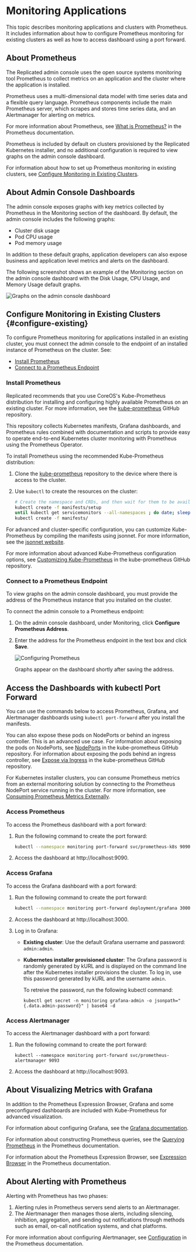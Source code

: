 # Monitoring Applications

This topic describes monitoring applications and clusters with Prometheus. It includes information about how to configure Prometheus monitoring for existing clusters as well as how to access dashboard using a port forward.

## About Prometheus

The Replicated admin console uses the open source systems monitoring tool Prometheus to collect metrics on an application and the cluster where the application is installed.

Prometheus uses a multi-dimensional data model with time series data and a flexible query language. Prometheus components include the main Prometheus server, which scrapes and stores time series data, and an Alertmanager for alerting on metrics.

For more information about Prometheus, see [What is Prometheus?](https://prometheus.io/docs/introduction/overview/) in the Prometheus documentation.

Prometheus is included by default on clusters provisioned by the Replicated Kubernetes installer, and no additional configuration is required to view graphs on the admin console dashboard.

For information about how to set up Prometheus monitoring in existing clusters, see [Configure Monitoring in Existing Clusters](#configure-existing).

## About Admin Console Dashboards

The admin console exposes graphs with key metrics collected by Prometheus in the Monitoring section of the dashboard. By default, the admin console includes the following graphs:

* Cluster disk usage
* Pod CPU usage
* Pod memory usage

In addition to these default graphs, application developers can also expose business and application level metrics and alerts on the dashboard.

The following screenshot shows an example of the Monitoring section on the admin console dashboard with the Disk Usage, CPU Usage, and Memory Usage default graphs.

![Graphs on the admin console dashboard](/images/kotsadm-dashboard-graph.png) 

## Configure Monitoring in Existing Clusters {#configure-existing}

To configure Prometheus monitoring for applications installed in an existing cluster, you must connect the admin console to the endpoint of an installed instance of Prometheus on the cluster. See:

* [Install Prometheus](#install-prometheus)
* [Connect to a Prometheus Endpoint](#connect-to-a-prometheus-endpoint)

### Install Prometheus

Replicated recommends that you use CoreOS's Kube-Prometheus distribution for installing and configuring highly available Prometheus on an existing cluster. For more information, see the [kube-prometheus](https://github.com/coreos/kube-prometheus) GitHub repository.

This repository collects Kubernetes manifests, Grafana dashboards, and Prometheus rules combined with documentation and scripts to provide easy to operate end-to-end Kubernetes cluster monitoring with Prometheus using the Prometheus Operator.

To install Prometheus using the recommended Kube-Prometheus distribution:

1. Clone the [kube-prometheus](https://github.com/coreos/kube-prometheus) repository to the device where there is access to the cluster.

1. Use `kubectl` to create the resources on the cluster:

   ```bash
   # Create the namespace and CRDs, and then wait for them to be available before creating the remaining resources
   kubectl create -f manifests/setup
   until kubectl get servicemonitors --all-namespaces ; do date; sleep 1; echo ""; done
   kubectl create -f manifests/
   ```

For advanced and cluster-specific configuration, you can customize Kube-Prometheus by compiling the manifests using jsonnet. For more information, see the [jsonnet website](https://jsonnet.org/).

For more information about advanced Kube-Prometheus configuration options, see [Customizing Kube-Prometheus](https://github.com/coreos/kube-prometheus#customizing-kube-prometheus) in the kube-prometheus GitHub repository.

### Connect to a Prometheus Endpoint

To view graphs on the admin console dashboard, you must provide the address of the Prometheus instance that you installed on the cluster.

To connect the admin console to a Prometheus endpoint:

1. On the admin console dashboard, under Monitoring, click **Configure Prometheus Address**.
1. Enter the address for the Prometheus endpoint in the text box and click **Save**.

   ![Configuring Prometheus](/images/kotsadm-dashboard-configureprometheus.png)

   Graphs appear on the dashboard shortly after saving the address.

## Access the Dashboards with kubectl Port Forward

You can use the commands below to access Prometheus, Grafana, and Alertmanager dashboards using `kubectl port-forward` after you install the manifests.

You can also expose these pods on NodePorts or behind an ingress controller. This is an advanced use case. For information about exposing the pods on NodePorts, see [NodePorts](https://github.com/prometheus-operator/kube-prometheus/blob/main/docs/customizations/node-ports.md) in the kube-prometheus GitHub repository. For information about exposing the pods behind an ingress controller, see [Expose via Ingress](https://github.com/prometheus-operator/kube-prometheus/blob/main/docs/customizations/exposing-prometheus-alertmanager-grafana-ingress.md) in the kube-prometheus GitHub repository.

For Kubernetes installer clusters, you can consume Prometheus metrics from an external monitoring solution by connecting to the Prometheus NodePort service running in the cluster. For more information, see [Consuming Prometheus Metrics Externally](monitoring-external-prometheus). 

### Access Prometheus

To access the Prometheus dashboard with a port forward:

1. Run the following command to create the port forward:

   ```bash
   kubectl --namespace monitoring port-forward svc/prometheus-k8s 9090
   ```

1. Access the dashboard at http://localhost:9090.

### Access Grafana

To access the Grafana dashboard with a port forward:

1. Run the following command to create the port forward:

   ```bash
   kubectl --namespace monitoring port-forward deployment/grafana 3000
   ```
1. Access the dashboard at http://localhost:3000.
1. Log in to Grafana:
   * **Existing cluster**: Use the default Grafana username and password: `admin:admin`.
   * **Kubernetes installer provisioned cluster**: The Grafana password is randomly generated by kURL and is displayed on the command line after the Kubernetes installer provisions the cluster. To log in, use this password generated by kURL and the username `admin`.

      To retreive the password, run the following kubectl command:

      ```
      kubectl get secret -n monitoring grafana-admin -o jsonpath="{.data.admin-password}" | base64 -d
      ```

### Access Alertmanager

To access the Alertmanager dashboard with a port forward:

1. Run the following command to create the port forward:

   ```
   kubectl --namespace monitoring port-forward svc/prometheus-alertmanager 9093
   ```

1. Access the dashboard at http://localhost:9093.

## About Visualizing Metrics with Grafana

In addition to the Prometheus Expression Browser, Grafana and some preconfigured dashboards are included with Kube-Prometheus for advanced visualization.

For information about configuring Grafana, see the [Grafana documentation](https://grafana.com/docs/).

For information about constructing Prometheus queries, see the [Querying Prometheus](https://prometheus.io/docs/prometheus/latest/querying/basics/) in the Prometheus documentation.

For information about the Prometheus Expression Browser, see [Expression Browser](https://prometheus.io/docs/visualization/browser/) in the Prometheus documentation.


## About Alerting with Prometheus

Alerting with Prometheus has two phases:

1. Alerting rules in Prometheus servers send alerts to an Alertmanager.
2. The Alertmanager then manages those alerts, including silencing, inhibition, aggregation, and sending out notifications through methods such as email, on-call notification systems, and chat platforms.

For more information about configuring Alertmanager, see [Configuration](https://prometheus.io/docs/alerting/configuration/) in the Prometheus documentation.
